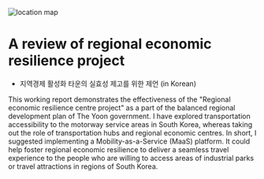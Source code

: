 ![location map](https://user-images.githubusercontent.com/61145109/180333453-99b52a03-151d-43fd-a4fc-56606b23ea08.png)
# A review of regional economic resilience project 
+ 지역경제 활성화 타운의 실효성 제고를 위한 제언 (in Korean)

This working report demonstrates the effectiveness of the "Regional economic resilience centre project" as a part of the balanced regional development plan of The Yoon government. I have explored transportation accessibility to the motorway service areas in South Korea, whereas taking out the role of transportation hubs and regional economic centres. In short, I suggested implementing a Mobility-as-a-Service (MaaS) platform. It could help foster regional economic resilience to deliver a seamless travel experience to the people who are willing to access areas of industrial parks or travel attractions in regions of South Korea.
